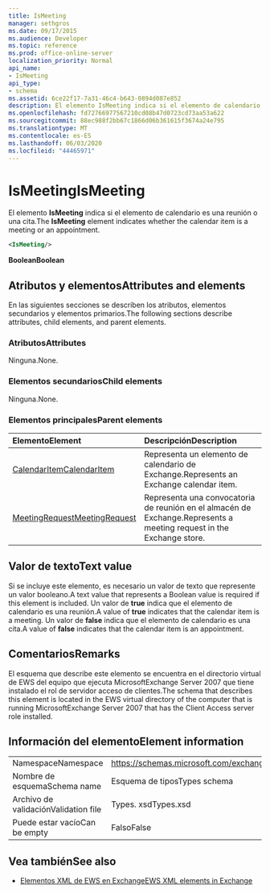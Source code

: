 ```yaml
---
title: IsMeeting
manager: sethgros
ms.date: 09/17/2015
ms.audience: Developer
ms.topic: reference
ms.prod: office-online-server
localization_priority: Normal
api_name:
- IsMeeting
api_type:
- schema
ms.assetid: 6ce22f17-7a31-46c4-b643-0894d087e852
description: El elemento IsMeeting indica si el elemento de calendario es una reunión o una cita.
ms.openlocfilehash: fd72766977567210cd08b47d0723cd73aa53a622
ms.sourcegitcommit: 88ec988f2bb67c1866d06b361615f3674a24e795
ms.translationtype: MT
ms.contentlocale: es-ES
ms.lasthandoff: 06/03/2020
ms.locfileid: "44465971"
---
```

# <a name="ismeeting"></a><span data-ttu-id="e1e88-103">IsMeeting</span><span class="sxs-lookup"><span data-stu-id="e1e88-103">IsMeeting</span></span>

<span data-ttu-id="e1e88-104">El elemento **IsMeeting** indica si el elemento de calendario es una reunión o una cita.</span><span class="sxs-lookup"><span data-stu-id="e1e88-104">The **IsMeeting** element indicates whether the calendar item is a meeting or an appointment.</span></span> 
  
```xml
<IsMeeting/>
```

 <span data-ttu-id="e1e88-105">**Boolean**</span><span class="sxs-lookup"><span data-stu-id="e1e88-105">**Boolean**</span></span>
## <a name="attributes-and-elements"></a><span data-ttu-id="e1e88-106">Atributos y elementos</span><span class="sxs-lookup"><span data-stu-id="e1e88-106">Attributes and elements</span></span>

<span data-ttu-id="e1e88-107">En las siguientes secciones se describen los atributos, elementos secundarios y elementos primarios.</span><span class="sxs-lookup"><span data-stu-id="e1e88-107">The following sections describe attributes, child elements, and parent elements.</span></span>
  
### <a name="attributes"></a><span data-ttu-id="e1e88-108">Atributos</span><span class="sxs-lookup"><span data-stu-id="e1e88-108">Attributes</span></span>

<span data-ttu-id="e1e88-109">Ninguna.</span><span class="sxs-lookup"><span data-stu-id="e1e88-109">None.</span></span>
  
### <a name="child-elements"></a><span data-ttu-id="e1e88-110">Elementos secundarios</span><span class="sxs-lookup"><span data-stu-id="e1e88-110">Child elements</span></span>

<span data-ttu-id="e1e88-111">Ninguna.</span><span class="sxs-lookup"><span data-stu-id="e1e88-111">None.</span></span>
  
### <a name="parent-elements"></a><span data-ttu-id="e1e88-112">Elementos principales</span><span class="sxs-lookup"><span data-stu-id="e1e88-112">Parent elements</span></span>

|<span data-ttu-id="e1e88-113">**Elemento**</span><span class="sxs-lookup"><span data-stu-id="e1e88-113">**Element**</span></span>|<span data-ttu-id="e1e88-114">**Descripción**</span><span class="sxs-lookup"><span data-stu-id="e1e88-114">**Description**</span></span>|
|:-----|:-----|
|[<span data-ttu-id="e1e88-115">CalendarItem</span><span class="sxs-lookup"><span data-stu-id="e1e88-115">CalendarItem</span></span>](calendaritem.md) <br/> |<span data-ttu-id="e1e88-116">Representa un elemento de calendario de Exchange.</span><span class="sxs-lookup"><span data-stu-id="e1e88-116">Represents an Exchange calendar item.</span></span>  <br/> |
|[<span data-ttu-id="e1e88-117">MeetingRequest</span><span class="sxs-lookup"><span data-stu-id="e1e88-117">MeetingRequest</span></span>](meetingrequest.md) <br/> |<span data-ttu-id="e1e88-118">Representa una convocatoria de reunión en el almacén de Exchange.</span><span class="sxs-lookup"><span data-stu-id="e1e88-118">Represents a meeting request in the Exchange store.</span></span>  <br/> |
   
## <a name="text-value"></a><span data-ttu-id="e1e88-119">Valor de texto</span><span class="sxs-lookup"><span data-stu-id="e1e88-119">Text value</span></span>

<span data-ttu-id="e1e88-120">Si se incluye este elemento, es necesario un valor de texto que represente un valor booleano.</span><span class="sxs-lookup"><span data-stu-id="e1e88-120">A text value that represents a Boolean value is required if this element is included.</span></span> <span data-ttu-id="e1e88-121">Un valor de **true** indica que el elemento de calendario es una reunión.</span><span class="sxs-lookup"><span data-stu-id="e1e88-121">A value of **true** indicates that the calendar item is a meeting.</span></span> <span data-ttu-id="e1e88-122">Un valor de **false** indica que el elemento de calendario es una cita.</span><span class="sxs-lookup"><span data-stu-id="e1e88-122">A value of **false** indicates that the calendar item is an appointment.</span></span> 
  
## <a name="remarks"></a><span data-ttu-id="e1e88-123">Comentarios</span><span class="sxs-lookup"><span data-stu-id="e1e88-123">Remarks</span></span>

<span data-ttu-id="e1e88-124">El esquema que describe este elemento se encuentra en el directorio virtual de EWS del equipo que ejecuta MicrosoftExchange Server 2007 que tiene instalado el rol de servidor acceso de clientes.</span><span class="sxs-lookup"><span data-stu-id="e1e88-124">The schema that describes this element is located in the EWS virtual directory of the computer that is running MicrosoftExchange Server 2007 that has the Client Access server role installed.</span></span>
  
## <a name="element-information"></a><span data-ttu-id="e1e88-125">Información del elemento</span><span class="sxs-lookup"><span data-stu-id="e1e88-125">Element information</span></span>

|||
|:-----|:-----|
|<span data-ttu-id="e1e88-126">Namespace</span><span class="sxs-lookup"><span data-stu-id="e1e88-126">Namespace</span></span>  <br/> |https://schemas.microsoft.com/exchange/services/2006/types  <br/> |
|<span data-ttu-id="e1e88-127">Nombre de esquema</span><span class="sxs-lookup"><span data-stu-id="e1e88-127">Schema name</span></span>  <br/> |<span data-ttu-id="e1e88-128">Esquema de tipos</span><span class="sxs-lookup"><span data-stu-id="e1e88-128">Types schema</span></span>  <br/> |
|<span data-ttu-id="e1e88-129">Archivo de validación</span><span class="sxs-lookup"><span data-stu-id="e1e88-129">Validation file</span></span>  <br/> |<span data-ttu-id="e1e88-130">Types. xsd</span><span class="sxs-lookup"><span data-stu-id="e1e88-130">Types.xsd</span></span>  <br/> |
|<span data-ttu-id="e1e88-131">Puede estar vacío</span><span class="sxs-lookup"><span data-stu-id="e1e88-131">Can be empty</span></span>  <br/> |<span data-ttu-id="e1e88-132">Falso</span><span class="sxs-lookup"><span data-stu-id="e1e88-132">False</span></span>  <br/> |
   
## <a name="see-also"></a><span data-ttu-id="e1e88-133">Vea también</span><span class="sxs-lookup"><span data-stu-id="e1e88-133">See also</span></span>



- [<span data-ttu-id="e1e88-134">Elementos XML de EWS en Exchange</span><span class="sxs-lookup"><span data-stu-id="e1e88-134">EWS XML elements in Exchange</span></span>](ews-xml-elements-in-exchange.md)

